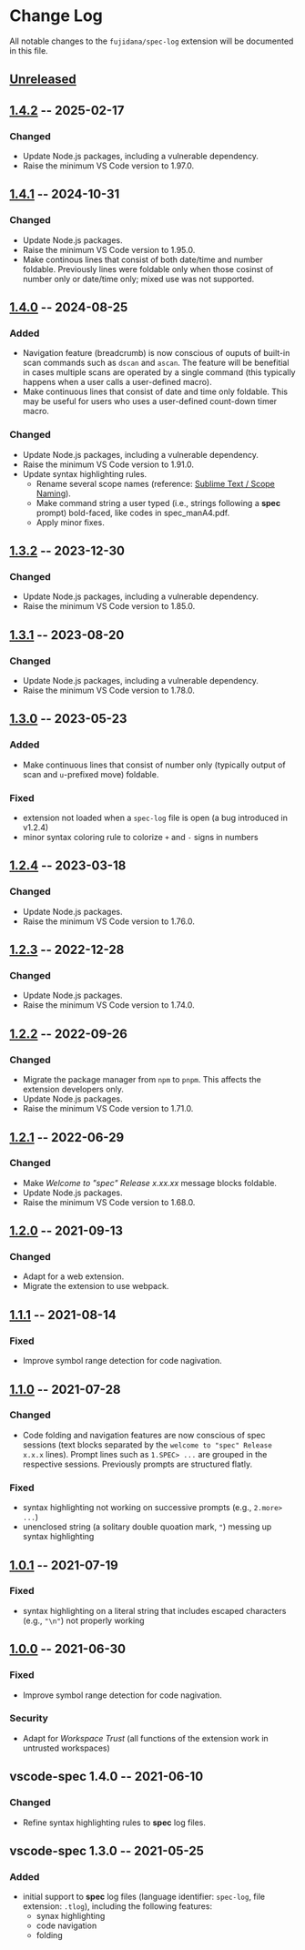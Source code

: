 # Change Log

All notable changes to the `fujidana/spec-log` extension will be documented in this file.

## [Unreleased]

## [1.4.2] -- 2025-02-17

### Changed

- Update Node.js packages, including a vulnerable dependency.
- Raise the minimum VS Code version to 1.97.0.

## [1.4.1] -- 2024-10-31

### Changed

- Update Node.js packages.
- Raise the minimum VS Code version to 1.95.0.
- Make continous lines that consist of both date/time and number foldable. Previously lines were foldable only when those cosinst of number only or date/time only; mixed use was not supported.

## [1.4.0] -- 2024-08-25

### Added

- Navigation feature (breadcrumb) is now conscious of ouputs of built-in scan commands such as `dscan` and `ascan`. The feature will be benefitial in cases multiple scans are operated by a single command (this typically happens when a user calls a user-defined macro).
- Make continuous lines that consist of date and time only foldable. This may be useful for users who uses a user-defined count-down timer macro.

### Changed

- Update Node.js packages, including a vulnerable dependency.
- Raise the minimum VS Code version to 1.91.0.
- Update syntax highlighting rules.
  - Rename several scope names (reference: [Sublime Text / Scope Naming](https://www.sublimetext.com/docs/scope_naming.html)).
  - Make command string a user typed (i.e., strings following a __spec__ prompt) bold-faced, like codes in spec_manA4.pdf.
  - Apply minor fixes.

## [1.3.2] -- 2023-12-30

### Changed

- Update Node.js packages, including a vulnerable dependency.
- Raise the minimum VS Code version to 1.85.0.

## [1.3.1] -- 2023-08-20

### Changed

- Update Node.js packages, including a vulnerable dependency.
- Raise the minimum VS Code version to 1.78.0.

## [1.3.0] -- 2023-05-23

### Added

- Make continuous lines that consist of number only (typically output of scan and `u`-prefixed move) foldable.

### Fixed

- extension not loaded when a `spec-log` file is open (a bug introduced in v1.2.4)
- minor syntax coloring rule to colorize `+` and `-` signs in numbers

## [1.2.4] -- 2023-03-18

### Changed

- Update Node.js packages.
- Raise the minimum VS Code version to 1.76.0.

## [1.2.3] -- 2022-12-28

### Changed

- Update Node.js packages.
- Raise the minimum VS Code version to 1.74.0.

## [1.2.2] -- 2022-09-26

### Changed

- Migrate the package manager from `npm` to `pnpm`. This affects the extension developers only.
- Update Node.js packages.
- Raise the minimum VS Code version to 1.71.0.

## [1.2.1] -- 2022-06-29

### Changed

- Make _Welcome to "spec" Release x.xx.xx_ message blocks foldable.
- Update Node.js packages.
- Raise the minimum VS Code version to 1.68.0.

## [1.2.0] -- 2021-09-13

### Changed

- Adapt for a web extension.
- Migrate the extension to use webpack.

## [1.1.1] -- 2021-08-14

### Fixed

- Improve symbol range detection for code nagivation.

## [1.1.0] -- 2021-07-28

### Changed

- Code folding and navigation features are now conscious of spec sessions (text blocks separated by the `welcome to "spec" Release x.x.x` lines). Prompt lines such as `1.SPEC> ...` are grouped in the respective sessions. Previously prompts are structured flatly.

### Fixed

- syntax highlighting not working on successive prompts (e.g., `2.more> ...`)
- unenclosed string (a solitary double quoation mark, `"`) messing up syntax highlighting

## [1.0.1] -- 2021-07-19

### Fixed

- syntax highlighting on a literal string that includes escaped characters (e.g., `"\n"`) not properly working

## [1.0.0] -- 2021-06-30

### Fixed

- Improve symbol range detection for code nagivation.

### Security

- Adapt for _Workspace Trust_ (all functions of the extension work in untrusted workspaces)

## vscode-spec 1.4.0 -- 2021-06-10

### Changed

- Refine syntax highlighting rules to __spec__ log files.

## vscode-spec 1.3.0 -- 2021-05-25

### Added

- initial support to __spec__ log files (language identifier: `spec-log`, file extension: `.tlog`), including the following features:
  - synax highlighting
  - code navigation
  - folding

[Unreleased]: https://github.com/fujidana/vscode-spec-log/compare/v1.4.2...HEAD
[1.4.2]: https://github.com/fujidana/vscode-spec-log/compare/v1.4.1...v1.4.2
[1.4.1]: https://github.com/fujidana/vscode-spec-log/compare/v1.4.0...v1.4.1
[1.4.0]: https://github.com/fujidana/vscode-spec-log/compare/v1.3.2...v1.4.0
[1.3.2]: https://github.com/fujidana/vscode-spec-log/compare/v1.3.1...v1.3.2
[1.3.1]: https://github.com/fujidana/vscode-spec-log/compare/v1.3.0...v1.3.1
[1.3.0]: https://github.com/fujidana/vscode-spec-log/compare/v1.2.4...v1.3.0
[1.2.4]: https://github.com/fujidana/vscode-spec-log/compare/v1.2.3...v1.2.4
[1.2.3]: https://github.com/fujidana/vscode-spec-log/compare/v1.2.2...v1.2.3
[1.2.2]: https://github.com/fujidana/vscode-spec-log/compare/v1.2.1...v1.2.2
[1.2.1]: https://github.com/fujidana/vscode-spec-log/compare/v1.2.0...v1.2.1
[1.2.0]: https://github.com/fujidana/vscode-spec-log/compare/v1.1.1...v1.2.0
[1.1.1]: https://github.com/fujidana/vscode-spec-log/compare/v1.1.0...v1.1.1
[1.1.0]: https://github.com/fujidana/vscode-spec-log/compare/v1.0.1...v1.1.0
[1.0.1]: https://github.com/fujidana/vscode-spec-log/compare/v1.0.0...v1.0.1
[1.0.0]: https://github.com/fujidana/vscode-spec-log/releases/tag/v1.0.0
